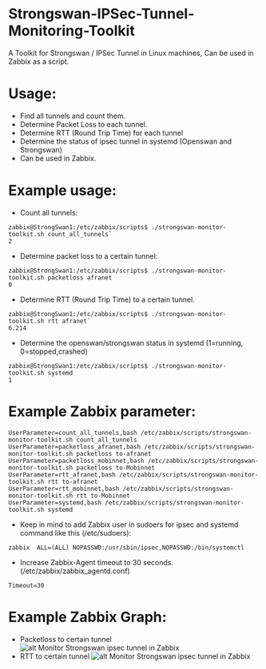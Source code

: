 # Strongswan-IPSec-Tunnel-Monitoring-Toolkit
A Toolkit for Strongswan / IPSec Tunnel in Linux machines, Can be used in Zabbix as a script.

# Usage:
- Find all tunnels and count them.
- Determine Packet Loss to each tunnel.
- Determine RTT (Round Trip Time) for each tunnel
- Determine the status of ipsec tunnel in systemd (Openswan and Strongswan)
- Can be used in Zabbix.

# Example usage:
- Count all tunnels:

```
zabbix@StrongSwan1:/etc/zabbix/scripts$ ./strongswan-monitor-toolkit.sh count_all_tunnels`
2
```


- Determine packet loss to a certain tunnel:

```
zabbix@StrongSwan1:/etc/zabbix/scripts$ ./strongswan-monitor-toolkit.sh packetloss afranet
0
```
- Determine RTT (Round Trip Time) to a certain tunnel.

```
zabbix@StrongSwan1:/etc/zabbix/scripts$ ./strongswan-monitor-toolkit.sh rtt afranet`
6.214
```


- Determine the openswan/strongswan status in systemd (1=running, 0=stopped,crashed)
```
zabbix@StrongSwan1:/etc/zabbix/scripts$ ./strongswan-monitor-toolkit.sh systemd
1
```

# Example Zabbix parameter:

```
UserParameter=count_all_tunnels,bash /etc/zabbix/scripts/strongswan-monitor-toolkit.sh count_all_tunnels
UserParameter=packetloss_afranet,bash /etc/zabbix/scripts/strongswan-monitor-toolkit.sh packetloss to-afranet
UserParameter=packetloss_mobinnet,bash /etc/zabbix/scripts/strongswan-monitor-toolkit.sh packetloss to-Mobinnet
UserParameter=rtt_afranet,bash /etc/zabbix/scripts/strongswan-monitor-toolkit.sh rtt to-afranet
UserParameter=rtt_mobinnet,bash /etc/zabbix/scripts/strongswan-monitor-toolkit.sh rtt to-Mobinnet
UserParameter=systemd,bash /etc/zabbix/scripts/strongswan-monitor-toolkit.sh systemd
```
- Keep in mind to add Zabbix user in sudoers for ipsec and systemd command like this (/etc/sudoers):

`zabbix  ALL=(ALL) NOPASSWD:/usr/sbin/ipsec,NOPASSWD:/bin/systemctl`

- Increase Zabbix-Agent timeout to 30 seconds. (/etc/zabbix/zabbix_agentd.conf)

`Timeout=30`


# Example Zabbix Graph:
- Packetloss to certain tunnel
![alt Monitor Strongswan ipsec tunnel in Zabbix](https://github.com/danitfk/Strongswan-IPSec-Tunnel-Monitoring-Toolkit/blob/master/graph.png?raw=true)
- RTT to certain tunnel
![alt Monitor Strongswan ipsec tunnel in Zabbix](https://github.com/danitfk/Strongswan-IPSec-Tunnel-Monitoring-Toolkit/blob/master/graph2.jpg?raw=true)

